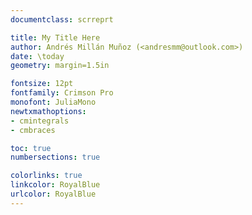 ```yaml
---
documentclass: scrreprt

title: My Title Here
author: Andrés Millán Muñoz (<andresmm@outlook.com>)
date: \today
geometry: margin=1.5in

fontsize: 12pt
fontfamily: Crimson Pro
monofont: JuliaMono
newtxmathoptions:
- cmintegrals
- cmbraces

toc: true
numbersections: true

colorlinks: true
linkcolor: RoyalBlue
urlcolor: RoyalBlue
---
```

